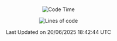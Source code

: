 <div align="center">

<br />

 <!--START_SECTION:waka-->
![Code Time](http://img.shields.io/badge/Code%20Time-4%2C751%20hrs%2046%20mins-blue)

![Lines of code](https://img.shields.io/badge/%EC%A0%80%EB%8A%94%20%EC%97%AC%ED%83%9C%EA%B9%8C%EC%A7%80%20-2.0%20million%20%EC%A4%84%EC%9D%98%20%EC%BD%94%EB%93%9C%EB%A5%BC%20%EC%9E%91%EC%84%B1%ED%96%88%EC%96%B4%EC%9A%94.-blue)


 Last Updated on 20/06/2025 18:42:44 UTC
<!--END_SECTION:waka-->

</div>
